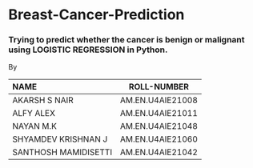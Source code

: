 # Breast-Cancer-Prediction

### Trying to predict  whether the  cancer is benign or malignant using LOGISTIC REGRESSION in Python.

By

| **NAME** | **ROLL-NUMBER** | 
| :--- | :---: | 
| AKARSH S NAIR |AM.EN.U4AIE21008|
| ALFY ALEX | AM.EN.U4AIE21011   |
| NAYAN M.K | AM.EN.U4AIE21048   |
| SHYAMDEV KRISHNAN J | AM.EN.U4AIE21060 |
| SANTHOSH MAMIDISETTI | AM.EN.U4AIE21042 | 


